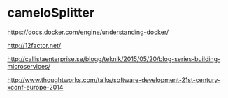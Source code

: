 # cameloSplitter

https://docs.docker.com/engine/understanding-docker/

http://12factor.net/

http://callistaenterprise.se/blogg/teknik/2015/05/20/blog-series-building-microservices/

http://www.thoughtworks.com/talks/software-development-21st-century-xconf-europe-2014

  
